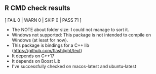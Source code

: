

## R CMD check results

[ FAIL 0 | WARN 0 | SKIP 0 | PASS 71 ]

* The NOTE about folder size: I could not manage to sort it.
* Windows not supported: This package is not intended to compile on Windows (at least for now).
* This package is bindings for a C++ lib (https://github.com/flashlight/text)
* It depends on C++17
* It depends on Boost Lib
* I've successfully checked on macos-latest and ubuntu-latest


